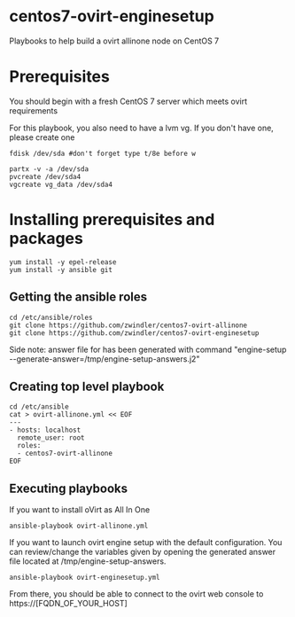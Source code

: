 # centos7-ovirt-enginesetup
Playbooks to help build a ovirt allinone node on CentOS 7

# Prerequisites
You should begin with a fresh CentOS 7 server which meets ovirt requirements

For this playbook, you also need to have a lvm vg. If you don't have one, please create one

```
fdisk /dev/sda #don't forget type t/8e before w 

partx -v -a /dev/sda
pvcreate /dev/sda4
vgcreate vg_data /dev/sda4
```

# Installing prerequisites and packages

```
yum install -y epel-release
yum install -y ansible git
```

## Getting the ansible roles

```
cd /etc/ansible/roles
git clone https://github.com/zwindler/centos7-ovirt-allinone
git clone https://github.com/zwindler/centos7-ovirt-enginesetup
```

Side note: answer file for has been generated with command "engine-setup --generate-answer=/tmp/engine-setup-answers.j2"

## Creating top level playbook
```
cd /etc/ansible
cat > ovirt-allinone.yml << EOF
---
- hosts: localhost
  remote_user: root
  roles:
  - centos7-ovirt-allinone
EOF
```

## Executing playbooks

If you want to install oVirt as All In One
```
ansible-playbook ovirt-allinone.yml
```

If you want to launch ovirt engine setup with the default configuration. You can review/change the variables given by opening the generated answer file located at /tmp/engine-setup-answers. 
```
ansible-playbook ovirt-enginesetup.yml
```

From there, you should be able to connect to the ovirt web console to https://[FQDN_OF_YOUR_HOST]
